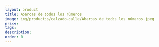 ```yaml
---
layout: product
title: Abarcas de todos los números
image: img/productos/calzado-calle/Abarcas de todos los números.jpeg
price: 
tags: 
description: 
order: 0
---
```

